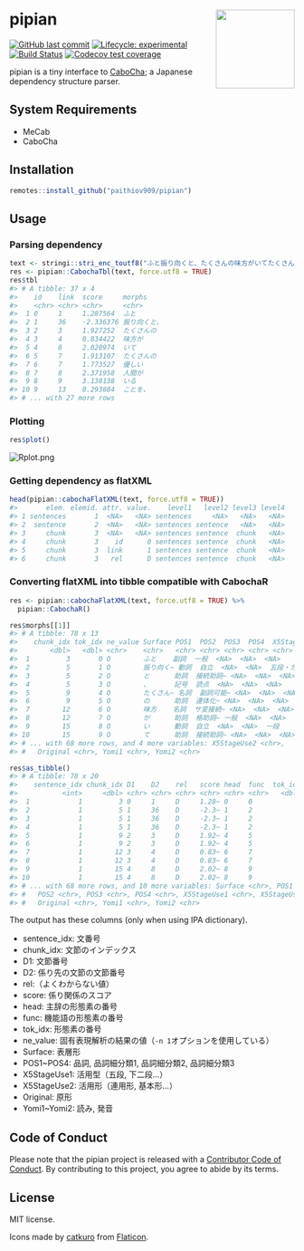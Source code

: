 
<!-- README.md is generated from README.Rmd. Please edit that file -->

# pipian <a href='https://paithiov909.github.io/pipian'><img src='https://raw.githack.com/paithiov909/pipian/master/man/figures/logo.png' align="right" height="139" /></a>

<!-- badges: start -->

[![GitHub last
commit](https://img.shields.io/github/last-commit/paithiov909/pipian)](#)
[![Lifecycle:
experimental](https://img.shields.io/badge/lifecycle-experimental-orange.svg)](https://www.tidyverse.org/lifecycle/#experimental)
[![Build
Status](https://travis-ci.com/paithiov909/pipian.svg?branch=master)](https://travis-ci.com/paithiov909/pipian)
[![Codecov test
coverage](https://codecov.io/gh/paithiov909/pipian/branch/main/graph/badge.svg)](https://codecov.io/gh/paithiov909/pipian?branch=main)
<!-- badges: end -->

pipian is a tiny interface to
[CaboCha](https://taku910.github.io/cabocha/); a Japanese dependency
structure parser.

## System Requirements

-   MeCab
-   CaboCha

## Installation

``` r
remotes::install_github("paithiov909/pipian")
```

## Usage

### Parsing dependency

``` r
text <- stringi::stri_enc_toutf8("ふと振り向くと、たくさんの味方がいてたくさんの優しい人間がいることを、わざわざ自分の誕生日が来ないと気付けない自分を奮い立たせながらも、毎日こんな、湖のようななんの引っ掛かりもない、落ちつき倒し、音一つも感じさせない人間でいれる方に憧れを持てたとある25歳の眩しき朝のことでした")
res <- pipian::CabochaTbl(text, force.utf8 = TRUE)
res$tbl
#> # A tibble: 37 x 4
#>    id    link  score     morphs      
#>    <chr> <chr> <chr>     <chr>       
#>  1 0     1     1.287564  ふと        
#>  2 1     36    -2.336376 振り向くと、
#>  3 2     3     1.927252  たくさんの  
#>  4 3     4     0.834422  味方が      
#>  5 4     8     2.020974  いて        
#>  6 5     7     1.913107  たくさんの  
#>  7 6     7     1.773527  優しい      
#>  8 7     8     2.371958  人間が      
#>  9 8     9     3.138138  いる        
#> 10 9     13    0.293884  ことを、    
#> # ... with 27 more rows
```

### Plotting

``` r
res$plot()
```

![Rplot.png](https://qiita-image-store.s3.amazonaws.com/0/228173/60b9dc99-954e-82a0-b428-9dba6ffd0520.png)

### Getting dependency as flatXML

``` r
head(pipian::cabochaFlatXML(text, force.utf8 = TRUE))
#>       elem. elemid. attr. value.    level1   level2 level3 level4
#> 1 sentences       1  <NA>   <NA> sentences     <NA>   <NA>   <NA>
#> 2  sentence       2  <NA>   <NA> sentences sentence   <NA>   <NA>
#> 3     chunk       3  <NA>   <NA> sentences sentence  chunk   <NA>
#> 4     chunk       3    id      0 sentences sentence  chunk   <NA>
#> 5     chunk       3  link      1 sentences sentence  chunk   <NA>
#> 6     chunk       3   rel      D sentences sentence  chunk   <NA>
```

### Converting flatXML into tibble compatible with CabochaR

``` r
res <- pipian::cabochaFlatXML(text, force.utf8 = TRUE) %>%
  pipian::CabochaR()
```

``` r
res$morphs[[1]]
#> # A tibble: 78 x 13
#>    chunk_idx tok_idx ne_value Surface POS1  POS2  POS3  POS4  X5StageUse1
#>        <dbl>   <dbl> <chr>    <chr>   <chr> <chr> <chr> <chr> <chr>      
#>  1         3       0 O        ふと    副詞  一般  <NA>  <NA>  <NA>       
#>  2         5       1 O        振り向く~ 動詞  自立  <NA>  <NA>  五段・カ行イ音便~
#>  3         5       2 O        と      助詞  接続助詞~ <NA>  <NA>  <NA>       
#>  4         5       3 O        、      記号  読点  <NA>  <NA>  <NA>       
#>  5         9       4 O        たくさん~ 名詞  副詞可能~ <NA>  <NA>  <NA>       
#>  6         9       5 O        の      助詞  連体化~ <NA>  <NA>  <NA>       
#>  7        12       6 O        味方    名詞  サ変接続~ <NA>  <NA>  <NA>       
#>  8        12       7 O        が      助詞  格助詞~ 一般  <NA>  <NA>       
#>  9        15       8 O        い      動詞  自立  <NA>  <NA>  一段       
#> 10        15       9 O        て      助詞  接続助詞~ <NA>  <NA>  <NA>       
#> # ... with 68 more rows, and 4 more variables: X5StageUse2 <chr>,
#> #   Original <chr>, Yomi1 <chr>, Yomi2 <chr>
```

``` r
res$as_tibble()
#> # A tibble: 78 x 20
#>    sentence_idx chunk_idx D1    D2    rel   score head  func  tok_idx ne_value
#>           <int>     <dbl> <chr> <chr> <chr> <chr> <chr> <chr>   <dbl> <chr>   
#>  1            1         3 0     1     D     1.28~ 0     0           0 O       
#>  2            1         5 1     36    D     -2.3~ 1     2           1 O       
#>  3            1         5 1     36    D     -2.3~ 1     2           2 O       
#>  4            1         5 1     36    D     -2.3~ 1     2           3 O       
#>  5            1         9 2     3     D     1.92~ 4     5           4 O       
#>  6            1         9 2     3     D     1.92~ 4     5           5 O       
#>  7            1        12 3     4     D     0.83~ 6     7           6 O       
#>  8            1        12 3     4     D     0.83~ 6     7           7 O       
#>  9            1        15 4     8     D     2.02~ 8     9           8 O       
#> 10            1        15 4     8     D     2.02~ 8     9           9 O       
#> # ... with 68 more rows, and 10 more variables: Surface <chr>, POS1 <chr>,
#> #   POS2 <chr>, POS3 <chr>, POS4 <chr>, X5StageUse1 <chr>, X5StageUse2 <chr>,
#> #   Original <chr>, Yomi1 <chr>, Yomi2 <chr>
```

The output has these columns (only when using IPA dictionary).

-   sentence\_idx: 文番号
-   chunk\_idx: 文節のインデックス
-   D1: 文節番号
-   D2: 係り先の文節の文節番号
-   rel:（よくわからない値）
-   score: 係り関係のスコア
-   head: 主辞の形態素の番号
-   func: 機能語の形態素の番号
-   tok\_idx: 形態素の番号
-   ne\_value: 固有表現解析の結果の値（`-n 1`オプションを使用している）
-   Surface: 表層形
-   POS1\~POS4: 品詞, 品詞細分類1, 品詞細分類2, 品詞細分類3
-   X5StageUse1: 活用型（五段, 下二段…）
-   X5StageUse2: 活用形（連用形, 基本形…）
-   Original: 原形
-   Yomi1\~Yomi2: 読み, 発音

## Code of Conduct

Please note that the pipian project is released with a [Contributor Code
of Conduct](https://paithiov909.github.io/pipian/CODE_OF_CONDUCT.html).
By contributing to this project, you agree to abide by its terms.

## License

MIT license.

Icons made by [catkuro](https://www.flaticon.com/authors/catkuro) from
[Flaticon](https://www.flaticon.com/).
